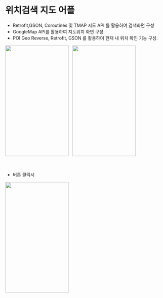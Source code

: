 # 위치검색 지도 어플
- Retrofit,GSON, Coroutines 및 TMAP 지도 API 를 활용하여 검색화면 구성
- GoogleMap API를 활용하여 지도위치 화면 구성.
- POI Geo Reverse, Retrofit, GSON 를 활용하여 현재 내 위치 확인 기능 구성.
<div style="margin:0 auto;">
<img src="https://user-images.githubusercontent.com/84216838/159151731-670b3cba-3cd0-4f54-b858-d6360edc4bc3.png" width=200 height=350/>
&nbsp;
<img src="https://user-images.githubusercontent.com/84216838/159151734-05d10395-a6f0-4295-97c5-682bbb5af376.png" width=200 height=350/>

&nbsp;
- 버튼 클릭시
&nbsp;
<img src="https://user-images.githubusercontent.com/84216838/159151735-c6b00317-a605-4d5a-b768-a448602c6f26.png" width=200 height=350/>
</div>


